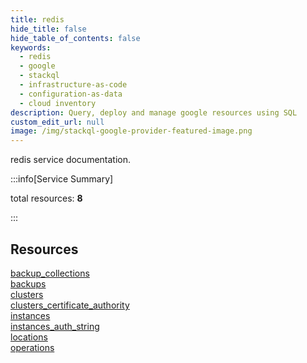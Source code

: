 ```yaml
---
title: redis
hide_title: false
hide_table_of_contents: false
keywords:
  - redis
  - google
  - stackql
  - infrastructure-as-code
  - configuration-as-data
  - cloud inventory
description: Query, deploy and manage google resources using SQL
custom_edit_url: null
image: /img/stackql-google-provider-featured-image.png
---
```


redis service documentation.

:::info[Service Summary]

total resources: __8__  

:::

## Resources
<div class="row">
<div class="providerDocColumn">
<a href="/services/redis/backup_collections/">backup_collections</a><br />
<a href="/services/redis/backups/">backups</a><br />
<a href="/services/redis/clusters/">clusters</a><br />
<a href="/services/redis/clusters_certificate_authority/">clusters_certificate_authority</a>
</div>
<div class="providerDocColumn">
<a href="/services/redis/instances/">instances</a><br />
<a href="/services/redis/instances_auth_string/">instances_auth_string</a><br />
<a href="/services/redis/locations/">locations</a><br />
<a href="/services/redis/operations/">operations</a>
</div>
</div>